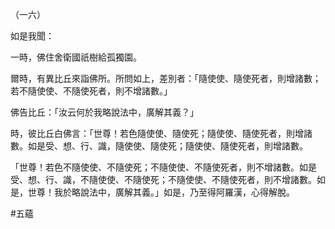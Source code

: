 （一六）

如是我聞：

一時，佛住舍衛國祇樹給孤獨園。

爾時，有異比丘來詣佛所。所問如上，差別者：「隨使使、隨使死者，則增諸數；若不隨使使、不隨使死者，則不增諸數。」

佛告比丘：「汝云何於我略說法中，廣解其義？」

時，彼比丘白佛言：「世尊！若色隨使使、隨使死；隨使使、隨使死者，則增諸數。如是受、想、行、識，隨使使、隨使死；隨使使、隨使死者，則增諸數。

「世尊！若色不隨使使、不隨使死；不隨使使、不隨使死者，則不增諸數。如是受、想、行、識，不隨使使、不隨使死；不隨使使、不隨使死者，則不增諸數。如是，世尊！我於略說法中，廣解其義。」如是，乃至得阿羅漢，心得解脫。



#五蘊

